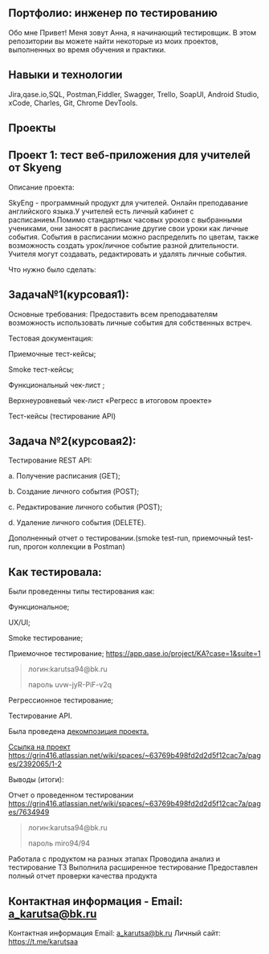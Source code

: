 ## Портфолио: инженер по тестированию
Обо мне
Привет! Меня зовут Анна, я начинающий тестировщик.
В этом репозитории вы можете найти некоторые из моих проектов, выполненных во время обучения и практики.

## Навыки и технологии
Jira,qase.io,SQL, Postman,Fiddler, Swagger, Trello,
SoapUI, Android Studio, xCode, Charles, Git, Chrome DevTools.

## Проекты
## Проект 1: тест веб-приложения для учителей от Skyeng
Описание проекта:

SkyEng - программный продукт для учителей. Онлайн преподавание английского языка.У учителей есть личный кабинет с расписанием.Помимо стандартных часовых уроков с выбранными учениками, они заносят в расписание другие свои уроки как личные события. События в расписании можно распределить по цветам, также возможность создать урок/личное событие разной длительности. Учителя могут создавать, редактировать и удалять личные события.

Что нужно было сделать:

## Задача№1(курсовая1):

Основные требования: Предоставить всем преподавателям возможность использовать личные события для собственных встреч.

Тестовая документация:

Приемочные тест-кейсы;

Smoke тест-кейсы;

Функциональный чек-лист ;

Верхнеуровневый чек-лист «Регресс в итоговом проекте»

Тест-кейсы (тестирование API)


## Задача №2(курсовая2):
Тестирование REST API:


a. Получение расписания (GET);

b. Создание личного события (POST);

c. Редактирование личного события (POST);

d. Удаление личного события (DELETE).


Дополненный отчет о тестировании.(smoke test-run, приемочный test-run, прогон коллекции в Postman)

## Как тестировала:

Были проведенны типы тестирования как:

Функциональное;

UX/UI;

Smoke тестирование;

Приемочное тестирование;  https://app.qase.io/project/KA?case=1&suite=1

 > <p> логин:karutsa94@bk.ru </p>
> <p> пароль uvw-jyR-PiF-v2q</p> 


Регрессионное тестирование;

Тестирование API.

Была проведена
<a href=" https://miro.com/app/board/uXjVPq2oTCs=/ ">  декомпозиция проекта.

Ссылка на проект https://grin416.atlassian.net/wiki/spaces/~63769b498fd2d2d5f12cac7a/pages/2392065/1-2

Выводы (итоги):

Отчет о проведенном тестировании https://grin416.atlassian.net/wiki/spaces/~63769b498fd2d2d5f12cac7a/pages/7634949

 > <p> логин:karutsa94@bk.ru </p>
> <p> пароль miro94/94 </p>

Работала с продуктом на разных этапах
Проводила анализ и тестирование ТЗ
Выполнила расширенное тестирование
Предоставлен полный отчет проверки качества продукта

## Контактная информация - Email: a_karutsa@bk.ru
Контактная информация
Email: a_karutsa@bk.ru
Личный сайт: https://t.me/karutsaa
